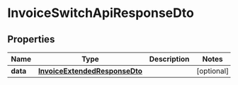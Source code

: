 # InvoiceSwitchApiResponseDto

## Properties
Name | Type | Description | Notes
------------ | ------------- | ------------- | -------------
**data** | [**InvoiceExtendedResponseDto**](InvoiceExtendedResponseDto.md) |  |  [optional]
